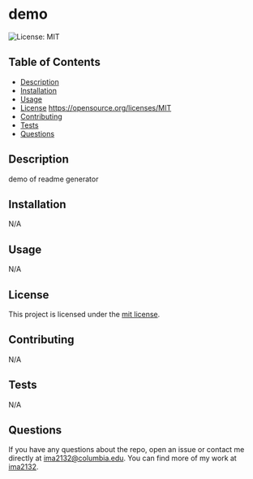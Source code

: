 # demo
![License: MIT](https://img.shields.io/badge/License-MIT-yellow.svg)

## Table of Contents 
* [Description](#description)
* [Installation](#installation)
* [Usage](#usage)
* [License](#license) https://opensource.org/licenses/MIT
* [Contributing](#contributing)
* [Tests](#tests)
* [Questions](#questions)

## Description 

demo of readme generator

## Installation

N/A

## Usage

N/A

 
## License
This project is licensed under the [mit license](https://opensource.org/licenses/MIT).

## Contributing

N/A

## Tests


N/A

## Questions

If you have any questions about the repo, open an issue or contact me directly at ima2132@columbia.edu. You can find more of my work at [ima2132](https://github.com/ima2132/).



